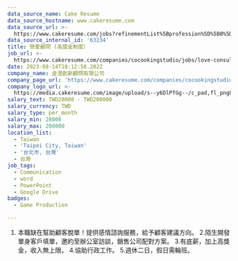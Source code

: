 ```yaml
---
data_source_name: Cake Resume
data_source_hostname: www.cakeresume.com
data_source_url: >-
  https://www.cakeresume.com/jobs?refinementList%5Bprofession%5D%5B0%5D=game-production&range%5Bsalary_range%5D%5Bmin%5D=100000
data_source_internal_id: '63234'
title: 戀愛顧問 (高獎金制度）
job_url: >-
  https://www.cakeresume.com/companies/cocookingstudio/jobs/love-consultant-high-bonus-system
date: 2023-08-14T18:12:58.202Z
company_name: 金澄創新顧問有限公司
company_page_url: 'https://www.cakeresume.com/companies/cocookingstudio'
company_logo_url: >-
  https://media.cakeresume.com/image/upload/s--y6DlPfGg--/c_pad,fl_png8,h_200,w_200/v1571633531/r22h96xjhmtoikxaimcy.png
salary_text: TWD28000 - TWD200000
salary_currency: TWD
salary_type: per_month
salary_min: 28000
salary_max: 200000
location_list:
  - Taiwan
  - 'Taipei City, Taiwan'
  - '台北市, 台灣'
  - 台灣
job_tags:
  - Communication
  - word
  - PowerPoint
  - Google Drive
badges:
  - Game Production

---
```


1. 本職缺在幫助顧客脫單！提供感情諮詢服務，給予顧客建議方向。 2.陌生開發單身客戶填單，邀約至辦公室訪談，銷售公司配對方案。 3.有底薪，加上高獎金，收入無上限。 4.協助行政工作。 5.週休二日，假日需輪班。
